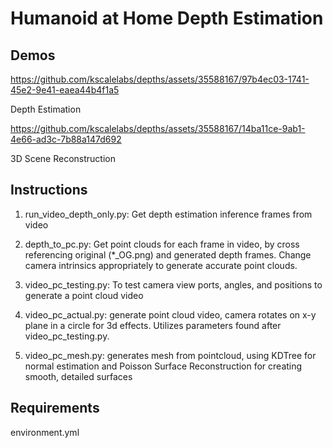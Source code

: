 # Humanoid at Home Depth Estimation

## Demos



https://github.com/kscalelabs/depths/assets/35588167/97b4ec03-1741-45e2-9e41-eaea44b4f1a5


Depth Estimation


https://github.com/kscalelabs/depths/assets/35588167/14ba11ce-9ab1-4e66-ad3c-7b88a147d692


3D Scene Reconstruction

## Instructions

1. run_video_depth_only.py: Get depth estimation inference frames from video

2. depth_to_pc.py: Get point clouds for each frame in video, by cross referencing original (*_OG.png) and generated depth frames. Change camera intrinsics appropriately to generate accurate point clouds.

3. video_pc_testing.py: To test camera view ports, angles, and positions to generate a point cloud video

4. video_pc_actual.py: generate point cloud video, camera rotates on x-y plane in a circle for 3d effects. Utilizes parameters found after video_pc_testing.py.

5. video_pc_mesh.py: generates mesh from pointcloud, using KDTree for normal estimation and Poisson Surface Reconstruction for creating smooth, detailed surfaces

## Requirements

environment.yml
